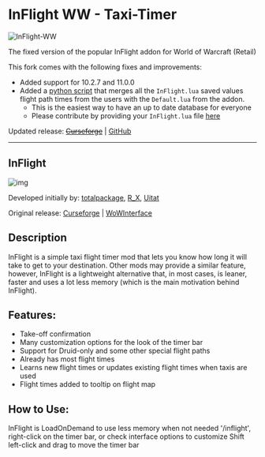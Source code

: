 # InFlight WW - Taxi-Timer

![InFlight-WW](https://raw.githubusercontent.com/rursache/InFlight-WW/master/icon.jpg)

The fixed version of the popular InFlight addon for World of Warcraft (Retail)

This fork comes with the following fixes and improvements:
- Added support for 10.2.7 and 11.0.0
- Added a [python script]() that merges all the `InFlight.lua` saved values flight path times from the users with the `Default.lua` from the addon.
  - This is the easiest way to have an up to date database for everyone
  - Please contribute by providing your `InFlight.lua` file [here](https://github.com/rursache/InFlight-Taxi-Timer/issues/1)

Updated release: ~~[Curseforge](https://legacy.curseforge.com/wow/addons/inflight-ww)~~ | [GitHub](https://github.com/rursache/InFlight-Taxi-Timer/releases)

----

## InFlight

![img](https://i.imgur.com/CTPjlAw.jpeg)

Developed initially by: [totalpackage](https://www.wowinterface.com/forums/member.php?action=getinfo&userid=27891), [R_X](https://www.wowinterface.com/forums/member.php?action=getinfo&userid=341594), [Uitat](https://www.wowinterface.com/forums/member.php?action=getinfo&userid=272556)

Original release: [Curseforge](https://www.curseforge.com/wow/addons/inflight-taxi-timer) | [WoWInterface](https://www.wowinterface.com/downloads/info11178-InFlight.html#info)

## Description
InFlight is a simple taxi flight timer mod that lets you know how long it will take to get to your destination. Other mods may provide a similar feature, however, InFlight is a lightweight alternative that, in most cases, is leaner, faster and uses a lot less memory (which is the main motivation behind InFlight).

## Features:
- Take-off confirmation
- Many customization options for the look of the timer bar
- Support for Druid-only and some other special flight paths
- Already has most flight times
- Learns new flight times or updates existing flight times when taxis are used
- Flight times added to tooltip on flight map

## How to Use:
InFlight is LoadOnDemand to use less memory when not needed
'/inflight', right-click on the timer bar, or check interface options to customize
Shift left-click and drag to move the timer bar
